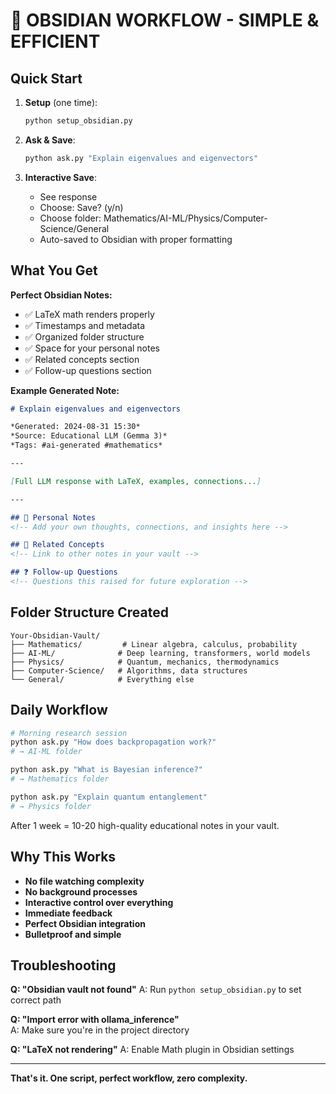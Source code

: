 # 🎯 OBSIDIAN WORKFLOW - SIMPLE & EFFICIENT

## Quick Start

1. **Setup** (one time):
   ```bash
   python setup_obsidian.py
   ```

2. **Ask & Save**:
   ```bash
   python ask.py "Explain eigenvalues and eigenvectors"
   ```

3. **Interactive Save**:
   - See response
   - Choose: Save? (y/n) 
   - Choose folder: Mathematics/AI-ML/Physics/Computer-Science/General
   - Auto-saved to Obsidian with proper formatting

## What You Get

**Perfect Obsidian Notes:**
- ✅ LaTeX math renders properly
- ✅ Timestamps and metadata  
- ✅ Organized folder structure
- ✅ Space for your personal notes
- ✅ Related concepts section
- ✅ Follow-up questions section

**Example Generated Note:**
```markdown
# Explain eigenvalues and eigenvectors

*Generated: 2024-08-31 15:30*  
*Source: Educational LLM (Gemma 3)*  
*Tags: #ai-generated #mathematics*

---

[Full LLM response with LaTeX, examples, connections...]

---

## 📝 Personal Notes
<!-- Add your own thoughts, connections, and insights here -->

## 🔗 Related Concepts  
<!-- Link to other notes in your vault -->

## ❓ Follow-up Questions
<!-- Questions this raised for future exploration -->
```

## Folder Structure Created

```
Your-Obsidian-Vault/
├── Mathematics/         # Linear algebra, calculus, probability
├── AI-ML/              # Deep learning, transformers, world models  
├── Physics/            # Quantum, mechanics, thermodynamics
├── Computer-Science/   # Algorithms, data structures
└── General/            # Everything else
```

## Daily Workflow

```bash
# Morning research session
python ask.py "How does backpropagation work?"
# → AI-ML folder

python ask.py "What is Bayesian inference?" 
# → Mathematics folder

python ask.py "Explain quantum entanglement"
# → Physics folder
```

After 1 week = 10-20 high-quality educational notes in your vault.

## Why This Works

- **No file watching complexity**
- **No background processes**  
- **Interactive control over everything**
- **Immediate feedback**
- **Perfect Obsidian integration**
- **Bulletproof and simple**

## Troubleshooting

**Q: "Obsidian vault not found"**
A: Run `python setup_obsidian.py` to set correct path

**Q: "Import error with ollama_inference"**  
A: Make sure you're in the project directory

**Q: "LaTeX not rendering"**
A: Enable Math plugin in Obsidian settings

---

**That's it. One script, perfect workflow, zero complexity.**